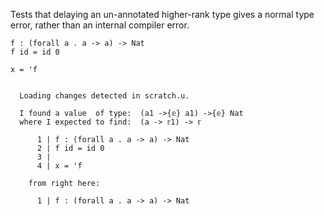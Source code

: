 Tests that delaying an un-annotated higher-rank type gives a normal
type error, rather than an internal compiler error.

``` unison
f : (forall a . a -> a) -> Nat
f id = id 0

x = 'f
```

``` ucm

  Loading changes detected in scratch.u.

  I found a value  of type:  (a1 ->{𝕖} a1) ->{𝕖} Nat
  where I expected to find:  (a -> 𝕣1) -> 𝕣
  
      1 | f : (forall a . a -> a) -> Nat
      2 | f id = id 0
      3 | 
      4 | x = 'f
  
    from right here:
  
      1 | f : (forall a . a -> a) -> Nat
  

```
